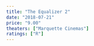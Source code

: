 ```yaml
---
title: "The Equalizer 2"
date: "2018-07-21"
price: "9.00"
theaters: ["Marquette Cinemas"]
ratings: ["R"]
---
```

